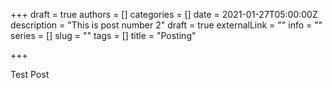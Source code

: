 +++
draft =  true
authors = []
categories = []
date = 2021-01-27T05:00:00Z
description = "This is post number 2"
draft = true
externalLink = ""
info = ""
series = []
slug = ""
tags = []
title = "Posting"

+++

Test Post